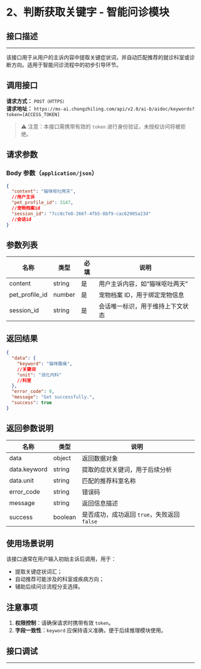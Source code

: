 # 2、判断获取关键字 - 智能问诊模块

## 接口描述
---
该接口用于从用户的主诉内容中提取关键症状词，并自动匹配推荐的就诊科室或诊断方向。适用于智能问诊流程中的初步引导环节。

## 调用接口

**请求方式：** `POST（HTTPS）`  
**请求地址：** `https://ms-ai.chongzhiling.com/api/v2.0/ai-b/aidoc/keywords?token=[ACCESS_TOKEN]`

> ⚠️ 注意：本接口需携带有效的 `token` 进行身份验证，未授权访问将被拒绝。

## 请求参数
### Body 参数（`application/json`）
```json
{
  "content": "猫咪呕吐两天",
  //用户主诉
  "pet_profile_id": 3147,
  //宠物档案id
  "session_id": "7cc8c7e0-266f-4fb5-8bf9-cac62905a23d"
  //会话id
}
```

## 参数列表

| 名称             | 类型   | 必填 | 说明                         |
|------------------|--------|------|------------------------------|
| content          | string | 是   | 用户主诉内容，如“猫咪呕吐两天” |
| pet_profile_id   | number | 是   | 宠物档案 ID，用于绑定宠物信息 |
| session_id       | string | 是   | 会话唯一标识，用于维持上下文状态 |

## 返回结果

```json
{
  "data": {
    "keyword": "猫咪腹痛",
    //关键词
    "unit": "消化内科"
    //科室
  },
  "error_code": 0,
  "message": "Get successfully.",
  "success": true
}
```

## 返回参数说明

| 名称         | 类型      | 说明                      |
|------------|---------|-------------------------|
| data       | object  | 返回数据对象                  |
| data.keyword      | string  | 提取的症状关键词，用于后续分析               |
| data.unit         | string  | 匹配的推荐科室名称                           |
| error_code | string  | 错误码                     |
| message    | string  | 返回信息描述                  |
| success    | boolean | 是否成功，成功返回 `true`，失败返回 `false`  |

## 使用场景说明

该接口通常在用户输入初始主诉后调用，用于：
- 提取关键症状词汇；
- 自动推荐可能涉及的科室或疾病方向；
- 辅助后续问诊流程分支选择。

## 注意事项

1. **权限控制**：请确保请求时携带有效 `token`。
2. **字段一致性**：`keyword` 应保持语义准确，便于后续推理模块使用。

## 接口调试
---
<script setup>  
import SwaggerUI from '../../../../src/components/SwaggerUI.vue'  
</script>  

<ClientOnly>  
  <SwaggerUI   
    tag="keywords"   
    type="post"   
    path="/aidoc/keywords" 
    version="v2"  
  />  
</ClientOnly>


